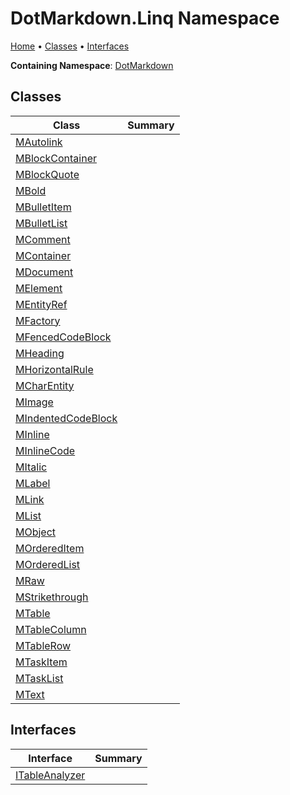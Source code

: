 # DotMarkdown\.Linq Namespace

[Home](../../README.md) &#x2022; [Classes](#classes) &#x2022; [Interfaces](#interfaces)

**Containing Namespace**: [DotMarkdown](../README.md)

## Classes

| Class | Summary |
| ----- | ------- |
| [MAutolink](MAutolink/README.md) | |
| [MBlockContainer](MBlockContainer/README.md) | |
| [MBlockQuote](MBlockQuote/README.md) | |
| [MBold](MBold/README.md) | |
| [MBulletItem](MBulletItem/README.md) | |
| [MBulletList](MBulletList/README.md) | |
| [MComment](MComment/README.md) | |
| [MContainer](MContainer/README.md) | |
| [MDocument](MDocument/README.md) | |
| [MElement](MElement/README.md) | |
| [MEntityRef](MEntityRef/README.md) | |
| [MFactory](MFactory/README.md) | |
| [MFencedCodeBlock](MFencedCodeBlock/README.md) | |
| [MHeading](MHeading/README.md) | |
| [MHorizontalRule](MHorizontalRule/README.md) | |
| [MCharEntity](MCharEntity/README.md) | |
| [MImage](MImage/README.md) | |
| [MIndentedCodeBlock](MIndentedCodeBlock/README.md) | |
| [MInline](MInline/README.md) | |
| [MInlineCode](MInlineCode/README.md) | |
| [MItalic](MItalic/README.md) | |
| [MLabel](MLabel/README.md) | |
| [MLink](MLink/README.md) | |
| [MList](MList/README.md) | |
| [MObject](MObject/README.md) | |
| [MOrderedItem](MOrderedItem/README.md) | |
| [MOrderedList](MOrderedList/README.md) | |
| [MRaw](MRaw/README.md) | |
| [MStrikethrough](MStrikethrough/README.md) | |
| [MTable](MTable/README.md) | |
| [MTableColumn](MTableColumn/README.md) | |
| [MTableRow](MTableRow/README.md) | |
| [MTaskItem](MTaskItem/README.md) | |
| [MTaskList](MTaskList/README.md) | |
| [MText](MText/README.md) | |

## Interfaces

| Interface | Summary |
| --------- | ------- |
| [ITableAnalyzer](ITableAnalyzer/README.md) | |

